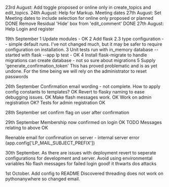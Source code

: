 23rd August: Add toggle proposed or online only in create_topics and edit_topics.
24th August: Help for Markup. Meeting dates
27th August: Set Meeting dates to include selection for online only proposed or planned DONE
Remove Residual 'Hide' box from 'edit_comment' DONE
27th August: Help Login and register

19th September 
1 Update modules - OK
2 Add flask 2.3 type configuration -- simple default runs. I've not changed much, but it may be safer to require configuration on installation.
3 Unit tests run with in_memory database -- started with flask --app lp test - OK
4 Install flask-migrate to handle migrations can create database - not so sure about migrations
5 Supply  'generate_confirmation_token'
  This has proved problematic and is as yet undone. For the time being we will rely on the administrator to reset passwords
  
26th September
Confirmation email wording - not complete. How to apply config constants to templates? OK
Revert to flasky naming to ease debugging issues. OK
Make flash messages work. OK
Work on admin registration OK?
Tests for admin registration OK

28th September
set confirm flag on user after confirmation

29th September
Membership now confirmed on login OK
TODO Messages relating to above OK

Reenable email for confirmation on server - internal server error (app.config['LP_MAIL_SUBJECT_PREFIX'])

30th September. As there are issues with deployment revert to seperate configurations for development and server. Avoid using environmental variables
No flash messages for failed login good! it thwarts dos attacks

1st October. Add config to README
Discovered threading does not work on pythonanywhere so changed email.
